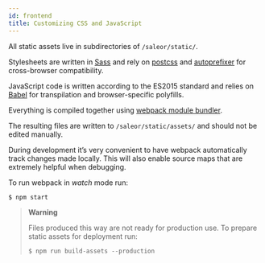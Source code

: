 ```yaml
---
id: frontend
title: Customizing CSS and JavaScript
---
```


All static assets live in subdirectories of `/saleor/static/`.

Stylesheets are written in [Sass](http://sass-lang.com/) and rely on [postcss](http://postcss.org/) and [autoprefixer](https://autoprefixer.github.io/) for cross-browser compatibility.

JavaScript code is written according to the ES2015 standard and relies on [Babel](https://babeljs.io/) for transpilation and browser-specific polyfills.

Everything is compiled together using [webpack module bundler](https://webpack.github.io/).

The resulting files are written to `/saleor/static/assets/` and should not be edited manually.

During development it’s very convenient to have webpack automatically track changes made locally. This will also enable source maps that are extremely helpful when debugging.

To run webpack in _watch_ mode run:

```shell-session
$ npm start
```

> **Warning**
>
> Files produced this way are not ready for production use. To prepare static assets for deployment run:
>
> ```shell-session
> $ npm run build-assets --production
> ```